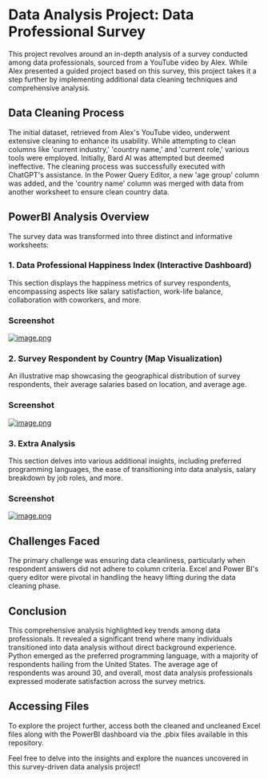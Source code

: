 # Data Analysis Project: Data Professional Survey

This project revolves around an in-depth analysis of a survey conducted among data professionals, sourced from a YouTube video by Alex. While Alex presented a guided project based on this survey, this project takes it a step further by implementing additional data cleaning techniques and comprehensive analysis.

## Data Cleaning Process

The initial dataset, retrieved from Alex's YouTube video, underwent extensive cleaning to enhance its usability. While attempting to clean columns like 'current industry,' 'country name,' and 'current role,' various tools were employed. Initially, Bard AI was attempted but deemed ineffective. The cleaning process was successfully executed with ChatGPT's assistance. In the Power Query Editor, a new 'age group' column was added, and the 'country name' column was merged with data from another worksheet to ensure clean country data.

## PowerBI Analysis Overview

The survey data was transformed into three distinct and informative worksheets:

### 1. Data Professional Happiness Index (Interactive Dashboard)
This section displays the happiness metrics of survey respondents, encompassing aspects like salary satisfaction, work-life balance, collaboration with coworkers, and more.

### Screenshot

[![image.png](https://i.postimg.cc/5yDsHfxC/image.png)](https://postimg.cc/8fBR9Qfp)

### 2. Survey Respondent by Country (Map Visualization)
An illustrative map showcasing the geographical distribution of survey respondents, their average salaries based on location, and average age.

### Screenshot

[![image.png](https://i.postimg.cc/Bnpwp9pd/image.png)](https://postimg.cc/K1KNcWdN)

### 3. Extra Analysis
This section delves into various additional insights, including preferred programming languages, the ease of transitioning into data analysis, salary breakdown by job roles, and more.

### Screenshot

[![image.png](https://i.postimg.cc/qRsKc0XK/image.png)](https://postimg.cc/k65D90HM)

## Challenges Faced

The primary challenge was ensuring data cleanliness, particularly when respondent answers did not adhere to column criteria. Excel and Power BI's query editor were pivotal in handling the heavy lifting during the data cleaning phase.

## Conclusion

This comprehensive analysis highlighted key trends among data professionals. It revealed a significant trend where many individuals transitioned into data analysis without direct background experience. Python emerged as the preferred programming language, with a majority of respondents hailing from the United States. The average age of respondents was around 30, and overall, most data analysis professionals expressed moderate satisfaction across the survey metrics.

## Accessing Files

To explore the project further, access both the cleaned and uncleaned Excel files along with the PowerBI dashboard via the .pbix files available in this repository.

Feel free to delve into the insights and explore the nuances uncovered in this survey-driven data analysis project!
